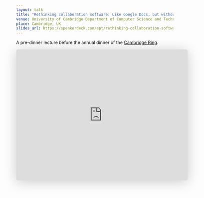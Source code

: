```yaml
---
layout: talk
title: "Rethinking collaboration software: Like Google Docs, but without the Google"
venue: University of Cambridge Department of Computer Science and Technology
place: Cambridge, UK
slides_url: https://speakerdeck.com/ept/rethinking-collaboration-software-like-google-docs-but-without-the-google
---
```


A pre-dinner lecture before the annual dinner of the [Cambridge Ring](https://www.cst.cam.ac.uk/ring).

<iframe class="speakerdeck-iframe" frameborder="0" src="https://speakerdeck.com/player/6cb879ceb4f84fe9aa4d3788ca1ddd00" title="Rethinking collaboration software: Like Google Docs, but without the Google" allowfullscreen="true" mozallowfullscreen="true" webkitallowfullscreen="true" style="border: 0px; background: padding-box padding-box rgba(0, 0, 0, 0.1); margin: 0px; padding: 0px; border-radius: 6px; box-shadow: rgba(0, 0, 0, 0.2) 0px 5px 40px; width: 550px; height: 420px;" data-ratio="1.3333333333333333"></iframe>
